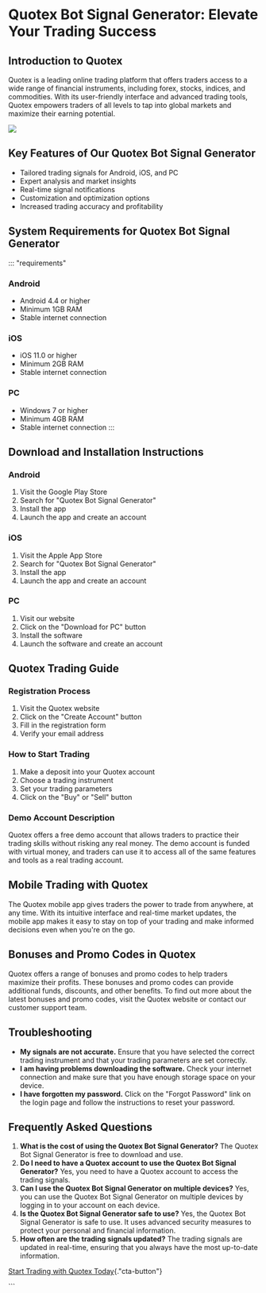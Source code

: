 # Quotex Bot Signal Generator: Elevate Your Trading Success

## Introduction to Quotex

Quotex is a leading online trading platform that offers traders access
to a wide range of financial instruments, including forex, stocks,
indices, and commodities. With its user-friendly interface and advanced
trading tools, Quotex empowers traders of all levels to tap into global
markets and maximize their earning potential.

[![](https://static.quotex.io/files/4_en/300_250.jpg)](https://traff.sbs/brokerqxlid)

## Key Features of Our Quotex Bot Signal Generator

-   Tailored trading signals for Android, iOS, and PC
-   Expert analysis and market insights
-   Real-time signal notifications
-   Customization and optimization options
-   Increased trading accuracy and profitability

## System Requirements for Quotex Bot Signal Generator

::: \"requirements\"
### Android

-   Android 4.4 or higher
-   Minimum 1GB RAM
-   Stable internet connection

### iOS

-   iOS 11.0 or higher
-   Minimum 2GB RAM
-   Stable internet connection

### PC

-   Windows 7 or higher
-   Minimum 4GB RAM
-   Stable internet connection
:::

## Download and Installation Instructions

### Android

1.  Visit the Google Play Store
2.  Search for "Quotex Bot Signal Generator"
3.  Install the app
4.  Launch the app and create an account

### iOS

1.  Visit the Apple App Store
2.  Search for "Quotex Bot Signal Generator"
3.  Install the app
4.  Launch the app and create an account

### PC

1.  Visit our website
2.  Click on the "Download for PC" button
3.  Install the software
4.  Launch the software and create an account

## Quotex Trading Guide

### Registration Process

1.  Visit the Quotex website
2.  Click on the "Create Account" button
3.  Fill in the registration form
4.  Verify your email address

### How to Start Trading

1.  Make a deposit into your Quotex account
2.  Choose a trading instrument
3.  Set your trading parameters
4.  Click on the "Buy" or "Sell" button

### Demo Account Description

Quotex offers a free demo account that allows traders to practice their
trading skills without risking any real money. The demo account is
funded with virtual money, and traders can use it to access all of the
same features and tools as a real trading account.

## Mobile Trading with Quotex

The Quotex mobile app gives traders the power to trade from anywhere, at
any time. With its intuitive interface and real-time market updates, the
mobile app makes it easy to stay on top of your trading and make
informed decisions even when you\'re on the go.

## Bonuses and Promo Codes in Quotex

Quotex offers a range of bonuses and promo codes to help traders
maximize their profits. These bonuses and promo codes can provide
additional funds, discounts, and other benefits. To find out more about
the latest bonuses and promo codes, visit the Quotex website or contact
our customer support team.

## Troubleshooting

-   **My signals are not accurate.** Ensure that you have selected the
    correct trading instrument and that your trading parameters are set
    correctly.
-   **I am having problems downloading the software.** Check your
    internet connection and make sure that you have enough storage space
    on your device.
-   **I have forgotten my password.** Click on the "Forgot
    Password" link on the login page and follow the instructions to
    reset your password.

## Frequently Asked Questions

1.  **What is the cost of using the Quotex Bot Signal Generator?** The
    Quotex Bot Signal Generator is free to download and use.
2.  **Do I need to have a Quotex account to use the Quotex Bot Signal
    Generator?** Yes, you need to have a Quotex account to access the
    trading signals.
3.  **Can I use the Quotex Bot Signal Generator on multiple devices?**
    Yes, you can use the Quotex Bot Signal Generator on multiple devices
    by logging in to your account on each device.
4.  **Is the Quotex Bot Signal Generator safe to use?** Yes, the Quotex
    Bot Signal Generator is safe to use. It uses advanced security
    measures to protect your personal and financial information.
5.  **How often are the trading signals updated?** The trading signals
    are updated in real-time, ensuring that you always have the most
    up-to-date information.

[Start Trading with Quotex
Today](\%22https://traff.sbs/brokerqxlid\%22){."cta-button"}

\`\`\`

